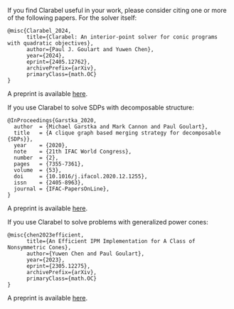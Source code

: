 If you find Clarabel useful in your work, please consider citing one or more of the following papers.  For the solver itself:

```
@misc{Clarabel_2024,
      title={Clarabel: An interior-point solver for conic programs with quadratic objectives}, 
      author={Paul J. Goulart and Yuwen Chen},
      year={2024},
      eprint={2405.12762},
      archivePrefix={arXiv},
      primaryClass={math.OC}
}
```
A preprint is available [here](http://arxiv.org/abs/2405.12762).


If you use Clarabel to solve SDPs with decomposable structure:

```
@InProceedings{Garstka_2020,
  author  = {Michael Garstka and Mark Cannon and Paul Goulart},
  title   = {A clique graph based merging strategy for decomposable {SDPs}},
  year    = {2020},
  note    = {21th IFAC World Congress},
  number  = {2},
  pages   = {7355-7361},
  volume  = {53},
  doi     = {10.1016/j.ifacol.2020.12.1255},
  issn    = {2405-8963},
  journal = {IFAC-PapersOnLine},
}
```

A preprint is available [here](https://arxiv.org/abs/1911.05615).


If you use Clarabel to solve problems with generalized power cones:

```
@misc{chen2023efficient,
      title={An Efficient IPM Implementation for A Class of Nonsymmetric Cones}, 
      author={Yuwen Chen and Paul Goulart},
      year={2023},
      eprint={2305.12275},
      archivePrefix={arXiv},
      primaryClass={math.OC}
}
```


A preprint is available [here](https://arxiv.org/abs/2305.12275).